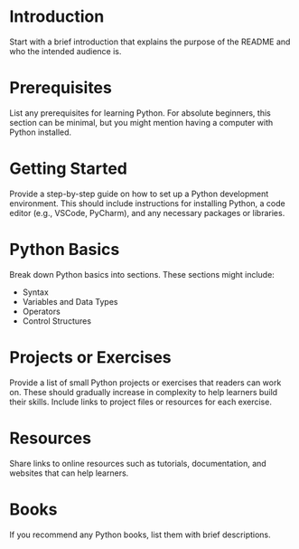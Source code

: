# Introduction
Start with a brief introduction that explains the purpose of the README and who the intended audience is.

# Prerequisites
List any prerequisites for learning Python. For absolute beginners, this section can be minimal, but you might mention having a computer with Python installed.

# Getting Started
Provide a step-by-step guide on how to set up a Python development environment. This should include instructions for installing Python, a code editor (e.g., VSCode, PyCharm), and any necessary packages or libraries.

# Python Basics
Break down Python basics into sections. These sections might include:
- Syntax
- Variables and Data Types
- Operators
- Control Structures

# Projects or Exercises
Provide a list of small Python projects or exercises that readers can work on. These should gradually increase in complexity to help learners build their skills. Include links to project files or resources for each exercise.

# Resources
Share links to online resources such as tutorials, documentation, and websites that can help learners.

# Books
If you recommend any Python books, list them with brief descriptions.